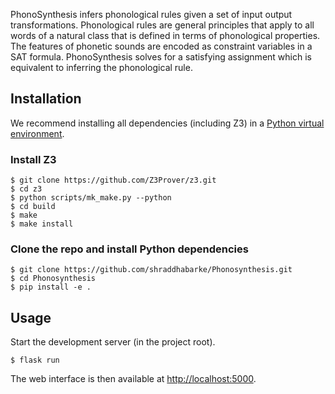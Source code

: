 PhonoSynthesis infers phonological rules given a set of input output
transformations. Phonological rules are general principles that apply to
all words of a natural class that is defined in terms of phonological
properties. The features of phonetic sounds are encoded as constraint
variables in a SAT formula. PhonoSynthesis solves for a satisfying
assignment which is equivalent to inferring the phonological rule.

## Installation

We recommend installing all dependencies (including Z3) in a [Python
virtual environment](https://virtualenv.readthedocs.io/en/latest/).

### Install Z3

``` shellsession
$ git clone https://github.com/Z3Prover/z3.git
$ cd z3
$ python scripts/mk_make.py --python
$ cd build
$ make
$ make install
```

### Clone the repo and install Python dependencies

```shellsession
$ git clone https://github.com/shraddhabarke/Phonosynthesis.git
$ cd Phonosynthesis
$ pip install -e .
```

## Usage

Start the development server (in the project root).

``` shellsession
$ flask run
```

The web interface is then available at <http://localhost:5000>.
